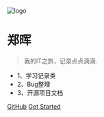 ![logo](https://docsify.js.org/_media/icon.svg)

# 郑晖

> 我的IT之旅，记录点点滴滴.

* 1、学习记录类
* 2、Bug整理
* 3、开源项目文档

[GitHub](https://github.com/8042965)
[Get Started](#quick-start)